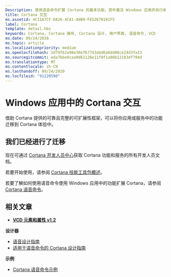 ```yaml
---
Description: 使用语音命令扩展 Cortana 的基本功能，其中激活 Windows 应用并执行单个操作。
title: Cortana 交互
ms.assetid: 4C11A7CF-DA26-4CA1-A9B9-FE52670101F5
label: Cortana
template: detail.hbs
keywords: Cortana, Cortana 画布, Cortana 设计, 用户界面, 语音命令, VCD
ms.date: 09/24/2020
ms.topic: article
ms.localizationpriority: medium
ms.openlocfilehash: 2d79f62a98e30ef67743abd6a6dd00ce24d3fa13
ms.sourcegitcommit: eda7bbe9caa9d61126e11f0f1a98b12183df794d
ms.translationtype: MT
ms.contentlocale: zh-CN
ms.lasthandoff: 09/24/2020
ms.locfileid: "91220590"
---
```

# <a name="cortana-interactions-in-windows-apps"></a>Windows 应用中的 Cortana 交互

借助 Cortana 提供的可靠且完整的可扩展性框架，可以将你应用或服务中的功能迁移到 Cortana 体验中。

## <a name="weve-moved"></a>我们已经进行了迁移

现在可通过 [Cortana 开发人员中心](https://developer.microsoft.com/cortana)获取 Cortana 功能和服务的所有开发人员文档。

若要开始使用，请参阅 [Cortana 技能工具包概述](/cortana/skills/overview)。

若要了解如何使用语音命令使用 Windows 应用中的功能扩展 Cortana，请参阅 [Cortana 语音命令](/cortana/voice-commands/vcd)。 

## <a name="related-articles"></a>相关文章

* [**VCD 元素和属性 v1.2**](/uwp/schemas/voicecommands/voice-command-elements-and-attributes-1-2)

**设计器**
* [语音设计指南](speech-interactions.md)
* [适用于语音命令的 Cortana 设计指南](/cortana/voice-commands/voicecommand-design-guidelines)

**示例**
* [Cortana 语音命令示例](https://github.com/Microsoft/Windows-universal-samples/tree/master/Samples/CortanaVoiceCommand)
 

 
